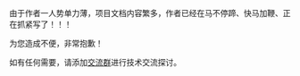 由于作者一人势单力薄，项目文档内容繁多，作者已经在马不停蹄、快马加鞭、正在抓紧写了！！！

为您造成不便，非常抱歉！

如有任何需要，请添加[交流群](introduce/overview?id=交流群)进行技术交流探讨。
